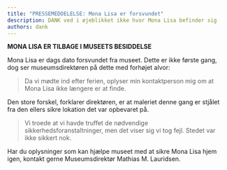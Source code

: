 ```yaml
---
title: "PRESSEMEDDELELSE: Mona Lisa er forsvundet"
description: DANK ved i øjeblikket ikke hvor Mona Lisa befinder sig
authors: dank
---
```


**MONA LISA ER TILBAGE I MUSEETS BESIDDELSE**

Mona Lisa er dags dato forsvundet fra museet. Dette er ikke første gang, dog ser museumsdirektøren på dette med forhøjet alvor:
> Da vi mødte ind efter ferien, oplyser min kontaktperson mig om at Mona Lisa ikke længere er at finde.
<!-- truncate -->

Den store forskel, forklarer direktøren, er at maleriet denne gang er stjålet fra den ellers sikre lokation det var opbevaret på.
> Vi troede at vi havde truffet de nødvendige sikkerhedsforanstaltninger, men det viser sig vi tog fejl. Stedet var ikke sikkert nok.

Har du oplysninger som kan hjælpe museet med at sikre Mona Lisa hjem igen, kontakt gerne Museumsdirektør Mathias M. Lauridsen.